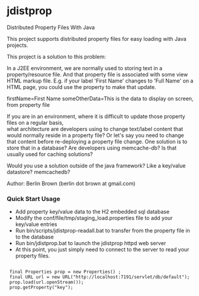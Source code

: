 jdistprop
=========

Distributed Property Files With Java

This project supports distributed property files for easy loading with Java projects.
 
This project is a solution to this problem:

In a J2EE environment, we are normally used to storing text in a property/resource file. 
And that property file is associated with some view HTML markup file. E.g. if your label 'First Name' 
changes to 'Full Name' on a HTML page, you could use the property to make that update.

firstName=First Name
someOtherData=This is the data to display on screen, from property file

If you are in an environment, where it is difficult to update those property files on a regular basis,  
what architecture are developers using to change text/label content  that would normally reside in a 
property file? Or let's say you need to change that content before re-deploying a property file change. 
One solution is to store that in a database? Are developers using memcache-db? Is that usually used for caching solutions?

Would you use a solution outside of the java framework? Like a key/value datastore? memcachedb?

Author: Berlin Brown (berlin dot brown at gmail.com)

### Quick Start Usage

* Add property key/value data to the H2 embedded sql database
* Modify the conf/file/tmp/staging_load.properties file to add your key/value entries
* Run bin/scripts/jdistprop-readall.bat to transfer from the property file in to the database
* Run bin/jdistprop.bat to launch the jdistprop httpd web server
* At this point, you just simply need to connect to the server to read your property files.

<pre><code>
 final Properties prop = new Properties() ;
 final URL url = new URL("http://localhost:7191/servlet/db/default");        
 prop.load(url.openStream());
 prop.getProperty("key");
</code></pre>
